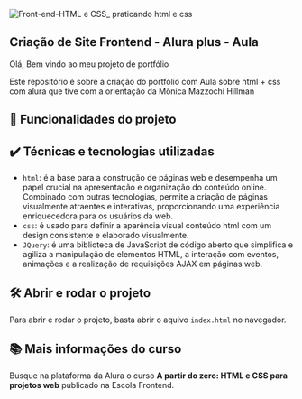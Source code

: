 ![Front-end-HTML e CSS_ praticando html e css](https://github.com/arthur10vieira/alura_plus_aula/assets/81601685/752288d7-d1e8-44d4-9f18-53c3118c2004)

## Criação de Site Frontend - Alura plus - Aula

<p>Olá, Bem vindo ao meu projeto de portfólio</p>
<p>Este repositório é sobre a criação do portfólio com Aula sobre html + css com alura que tive com a orientação da Mônica Mazzochi Hillman</p>

## 🔨 Funcionalidades do projeto

## ✔️ Técnicas e tecnologias utilizadas

- `html`: é a base para a construção de páginas web e desempenha um papel crucial na apresentação e organização do conteúdo online. Combinado com outras tecnologias, permite a criação de páginas visualmente atraentes e interativas, proporcionando uma experiência enriquecedora para os usuários da web.
- `css`: é usado para definir a aparência visual conteúdo html com um design consistente e elaborado visualmente.
- `JQuery`: é uma biblioteca de JavaScript de código aberto que simplifica e agiliza a manipulação de elementos HTML, a interação com eventos, animações e a realização de requisições AJAX em páginas web.

## 🛠️ Abrir e rodar o projeto

Para abrir e rodar o projeto, basta abrir o aquivo `index.html` no navegador.

## 📚 Mais informações do curso

Busque na plataforma da Alura o curso **A partir do zero: HTML e CSS para projetos web** publicado na Escola Frontend.
